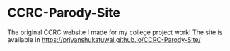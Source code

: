 # CCRC-Parody-Site
The original CCRC website I made for my college project work!
The site is available in https://priyanshukatuwal.github.io/CCRC-Parody-Site/
